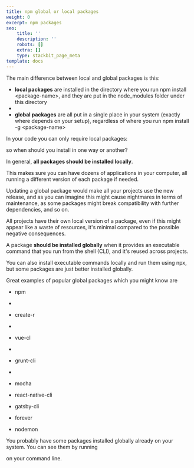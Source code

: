 ```yaml
---
title: npm global or local packages
weight: 0
excerpt: npm packages
seo:
    title: ''
    description: ''
    robots: []
    extra: []
    type: stackbit_page_meta
template: docs
---
```



The main difference between local and global packages is this:

- **local packages** are installed in the directory where you run npm install \<package-name>, and they are put in the node_modules folder under this directory
- 
- **global packages** are all put in a single place in your system (exactly where depends on your setup), regardless of where you run npm install -g \<package-name>

In your code you can only require local packages:

so when should you install in one way or another?

In general, **all packages should be installed locally**.

This makes sure you can have dozens of applications in your computer, all running a different version of each package if needed.

Updating a global package would make all your projects use the new release, and as you can imagine this might cause nightmares in terms of maintenance, as some packages might break compatibility with further dependencies, and so on.

All projects have their own local version of a package, even if this might appear like a waste of resources, it's minimal compared to the possible negative consequences.

A package **should be installed globally** when it provides an executable command that you run from the shell (CLI), and it's reused across projects.

You can also install executable commands locally and run them using npx, but some packages are just better installed globally.

Great examples of popular global packages which you might know are

- npm
- 
- create-r
- 
- vue-cl
- 
- grunt-cli
- 
- mocha

- react-native-cli

- gatsby-cli

- forever

- nodemon

You probably have some packages installed globally already on your system. You can see them by running

on your command line.
